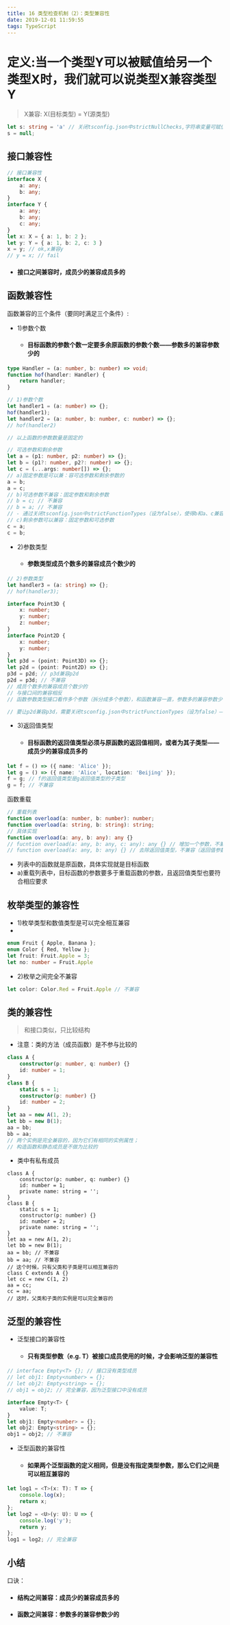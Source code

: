 ```yaml
---
title: 16 类型检查机制（2）：类型兼容性
date: 2019-12-01 11:59:55
tags: TypeScript
---
```

# 定义:当一个类型Y可以被赋值给另一个类型X时，我们就可以说类型X兼容类型Y

> X兼容: X(目标类型) = Y(源类型)



```ts
let s: string = 'a' // 关闭tsconfig.json中strictNullChecks,字符串变量可赋值给null
s = null;
```

## 接口兼容性

```ts
// 接口兼容性
interface X {
    a: any;
    b: any;
}
interface Y {
    a: any;
    b: any;
    c: any;
}
let x: X = { a: 1, b: 2 };
let y: Y = { a: 1, b: 2, c: 3 }
x = y; // ok,x兼容y
// y = x; // fail
```
- #### 接口之间兼容时，成员少的兼容成员多的

## 函数兼容性
函数兼容的三个条件（要同时满足三个条件）:
- 1)参数个数
    - #### 目标函数的参数个数一定要多余原函数的参数个数——参数多的兼容参数少的  
```ts
type Handler = (a: number, b: number) => void;
function hof(handler: Handler) {
    return handler;
}

// 1)参数个数
let handler1 = (a: number) => {};
hof(handler1);
let handler2 = (a: number, b: number, c: number) => {};
// hof(handler2)

// 以上函数的参数数量是固定的

// 可选参数和剩余参数
let a = (p1: number, p2: number) => {};
let b = (p1?: number, p2?: number) => {};
let c = (...args: number[]) => {};
// a)固定参数是可以兼：容可选参数和剩余参数的
a = b;
a = c;
// b)可选参数不兼容：固定参数和剩余参数
// b = c; // 不兼容
// b = a; // 不兼容
// - 通过关闭tsconfig.json中strictFunctionTypes（设为false），使得b和a、c兼容
// c)剩余参数可以兼容：固定参数和可选参数
c = a;
c = b;
```

- 2)参数类型
    - #### 参数类型成员个数多的兼容成员个数少的
```ts
// 2)参数类型
let handler3 = (a: string) => {};
// hof(handler3);

interface Point3D {
    x: number;
    y: number;
    z: number;
}
interface Point2D {
    x: number;
    y: number;
}
let p3d = (point: Point3D) => {};
let p2d = (point: Point2D) => {};
p3d = p2d; // p3d兼容p2d
p2d = p3d; // 不兼容
// 成员个数多的兼容成员个数少的
// 与接口间的兼容相反
// 函数参数类型接口看作多个参数（拆分成多个参数），和函数兼容一直，参数多的兼容参数少的

// 要让p2d兼容p3d，需要关闭tsconfig.json中strictFunctionTypes（设为false）——这种函数的参数之间可以相互赋值的情况，叫做函数参数的双向协变（这种情况允许把一个精确的类型赋值给一个不那么精确的类型,因而不需要把一个不精确的类型断言成精确类型）
```
- 3)返回值类型
    - #### 目标函数的返回值类型必须与原函数的返回值相同，或者为其子类型——成员少的兼容成员多的

```ts
let f = () => ({ name: 'Alice' });
let g = () => ({ name: 'Alice', location: 'Beijing' });
f = g; // f的返回值类型是g返回值类型的子类型
g = f; // 不兼容
```

函数重载

```ts
// 重载列表
function overload(a: number, b: number): number;
function overload(a: string, b: string): string;
// 具体实现
function overload(a: any, b: any): any {}
// fucntion overload(a: any, b: any, c: any): any {} // 增加一个参数，不兼容(参数多的兼容参数少的)
// function overload(a: any, b: any) {} // 去除返回值类型，不兼容（返回值参数数少的兼容参数多的）
```
- 列表中的函数就是原函数，具体实现就是目标函数
- a)重载列表中，目标函数的参数要多于重载函数的参数，且返回值类型也要符合相应要求


## 枚举类型的兼容性

- 1)枚举类型和数值类型是可以完全相互兼容
-
```ts
enum Fruit { Apple, Banana };
enum Color { Red, Yellow };
let fruit: Fruit.Apple = 3;
let no: number = Fruit.Apple
```

- 2)枚举之间完全不兼容
```ts
let color: Color.Red = Fruit.Apple // 不兼容
```


## 类的兼容性
> 和接口类似，只比较结构

- 注意：类的方法（成员函数）是不参与比较的

```ts
class A {
    constructor(p: number, q: number) {}
    id: number = 1;
}
class B {
    static s = 1;
    constructor(p: number) {}
    id: number = 2;
}
let aa = new A(1, 2);
let bb = new B(1);
aa = bb;
bb = aa;
// 两个实例是完全兼容的，因为它们有相同的实例属性；
// 构造函数和静态成员是不做为比较的
```

- 类中有私有成员
```
class A {
    constructor(p: number, q: number) {}
    id: number = 1;
    private name: string = '';
}
class B {
    static s = 1;
    constructor(p: number) {}
    id: number = 2;
    private name: string = '';
}
let aa = new A(1, 2);
let bb = new B(1);
aa = bb; // 不兼容
bb = aa; // 不兼容
// 这个时候，只有父类和子类是可以相互兼容的
class C extends A {}
let cc = new C(1, 2)
aa = cc;
cc = aa;
// 这时，父类和子类的实例是可以完全兼容的
```

## 泛型的兼容性
- 泛型接口的兼容性
    - #### 只有类型参数（e.g. T）被接口成员使用的时候，才会影响泛型的兼容性
```ts
// interface Empty<T> {}; // 接口没有类型成员
// let obj1: Empty<number> = {};
// let obj2: Empty<string> = {};
// obj1 = obj2; // 完全兼容，因为泛型接口中没有成员

interface Empty<T> {
    value: T;
}
let obj1: Empty<number> = {};
let obj2: Empty<string> = {};
obj1 = obj2; // 不兼容
```

- 泛型函数的兼容性
    - #### 如果两个泛型函数的定义相同，但是没有指定类型参数，那么它们之间是可以相互兼容的 
```ts
let log1 = <T>(x: T): T => {
    console.log(x);
    return x;
};
let log2 = <U>(y: U): U => {
    console.log('y');
    return y;
};
log1 = log2; // 完全兼容
```

## 小结

口诀：
- #### 结构之间兼容：成员少的兼容成员多的
- #### 函数之间兼容：参数多的兼容参数少的
